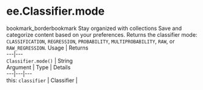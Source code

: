  
#  ee.Classifier.mode
bookmark_borderbookmark Stay organized with collections  Save and categorize content based on your preferences. 
Returns the classifier mode: `CLASSIFICATION`, `REGRESSION`, `PROBABILITY`, `MULTIPROBABILITY`, `RAW`, or `RAW_REGRESSION`.
Usage | Returns  
---|---  
`Classifier.mode()` | String  
Argument | Type | Details  
---|---|---  
this: `classifier` | Classifier |   
